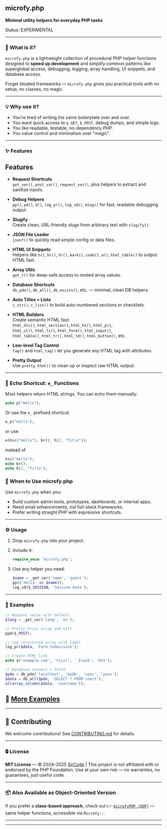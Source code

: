 ## microfy.php

**Minimal utility helpers for everyday PHP tasks**

Status: EXPERIMENTAL

---

### 🧰 What is it?

`microfy.php` is a lightweight collection of procedural PHP helper functions designed to **speed up development** and simplify common patterns like superglobal access, debugging, logging, array handling, UI snippets, and database access.

Forget bloated frameworks — `microfy.php` gives you practical tools with no setup, no classes, no magic.

---

### 💡 Why use it?

* You’re tired of writing the same boilerplate over and over.
* You want quick access to `$_GET`, `$_POST`, debug dumps, and simple logs.
* You like readable, testable, no-dependency PHP.
* You value control and minimalism over "magic".

---

### ✨ Features

## Features

- **Request Shortcuts**  
  `get_var()`, `post_var()`, `request_var()`, plus helpers to extract and sanitize inputs.

- **Debug Helpers**  
  `pp()`, `pd()`, `d()`, `log_pr()`, `log_vd()`, `mlog()` for fast, readable debugging output.

- **Slugify**  
  Create clean, URL-friendly slugs from arbitrary text with `slugify()`.

- **JSON File Loader**  
  `jsonf()` to quickly read simple config or data files.

- **HTML UI Snippets**  
  Helpers like `h()`, `br()`, `hr()`, `mark()`, `code()`, `a()`, `html_table()` to output HTML fast.

- **Array Utils**  
  `get_r()` for deep-safe access to nested array values.

- **Database Shortcuts**  
  `db_pdo()`, `db_all()`, `db_exists()`, etc. — minimal, clean DB helpers.

- **Auto Titles + Lists**  
  `c_str()`, `c_list()` to build auto-numbered sections or checklists.

- **HTML Builders**  
  Create semantic HTML fast:  
  `html_div()`, `html_section()`, `html_h1()`, `html_p()`,  
  `html_ul()`, `html_li()`, `html_form()`, `html_input()`,  
  `html_table()`, `html_tr()`, `html_td()`, `html_button()`, etc.

- **Low-level Tag Control**  
  `tag()` and `html_tag()` let you generate any HTML tag with attributes.

- **Pretty Output**  
  Use `pretty_html()` to clean up or inspect raw HTML output.

---

### 🔄 Echo Shortcut: `e_` Functions

Most helpers return HTML strings.
You can echo them manually:

```php
echo p("Hello");
```

Or use the `e_` prefixed shortcut:

```php
e_p("Hello");
```

or use:
```php
e(hsc("Hello"), br(), h(2, "Title"));
```

instead of
```php
hsc("Hello");
echo br();
echo h(2, "Title");
```

### 📌 When to Use microfy.php

Use `microfy.php` when you:

* Build custom admin tools, prototypes, dashboards, or internal apps.
* Need small enhancements, not full-stack frameworks.
* Prefer writing straight PHP with expressive shortcuts.

---

### ⚙️ Usage

1. Drop `microfy.php` into your project.

2. Include it:

   ```php
   require_once 'microfy.php';
   ```

3. Use any helper you need:

   ```php
   $name = _get_var('name', 'guest');
   pp(['Hello' => $name]);
   log_vd($_SESSION, 'Session Data');
   ```

---

### 🧪 Examples

```php
// Request value with default
$lang = _get_var('lang', 'en');

// Pretty Print array and halt
ppd($_POST);

// Log structured array with label
log_pr($data, 'Form Submission');

// Create HTML link
echo a('example.com', 'Visit', '_blank', 'btn');

// Database connect + fetch
$pdo = db_pdo('localhost', 'mydb', 'user', 'pass');
$data = db_all($pdo, 'SELECT * FROM users');
ul(array_column($data, 'username'));
```

## 🧪 [More Examples](https://itnb.com/microfyphp-lite/)

---


## 🤝 Contributing

We welcome contributions! See [CONTRIBUTING.md](CONTRIBUTING.md) for details.

---

### 🔒 License

**MIT License** — © 2024–2025 [SirCode](https://itnb.com/) |
This project is not affiliated with or endorsed by the PHP Foundation.
Use at your own risk — no warranties, no guarantees, just useful code.

---

### 📦 Also Available as Object-Oriented Version

If you prefer a **class-based approach**, check out
👉 [`microfyPHP (OOP)`](https://github.com/sircode/microfyPHP) — same helper functions, accessible via `Microfy::`.

---

---
